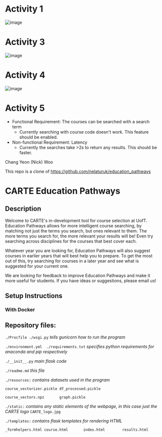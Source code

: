 # Activity 1
![image](https://user-images.githubusercontent.com/19890962/135788675-416e83cb-d49e-4120-9feb-634cc997daa8.png)

# Activity 3
![image](https://user-images.githubusercontent.com/19890962/135788693-86b03613-1801-4f44-b08e-c81c98366522.png)

# Activity 4
![image](https://user-images.githubusercontent.com/19890962/135788719-9b88a6df-f3ac-4d01-9cdb-18348900cd27.png)

# Activity 5
- Functional Requirement: The courses can be searched with a search term
  - Currently searching with course code doesn't work. This feature should be enabled.
- Non-functional Requirement: Latency
  - Currently the searches take >2s to return any results. This should be faster.

Chang Yeon (Nick) Woo  
  
This repo is a clone of https://github.com/nelaturuk/education_pathways  
  
# CARTE Education Pathways

## Description
Welcome to CARTE's in-development tool for course selection at UofT. Education Pathways allows for more intelligent course searching, by matching not just the terms you search, but ones relevant to them. The more terms you search for, the more relevant your results will be! Even try searching across disciplines for the courses that best cover each.

Whatever year you are looking for, Education Pathways will also suggest courses in earlier years that will best help you to prepare. To get the most out of this, try searching for courses in a later year and see what is suggested for your current one.

We are looking for feedback to improve Education Pathways and make it more useful for students. If you have ideas or suggestions, please email us!

## Setup Instructions

### With Docker



## Repository files:

`./Procfile ./wsgi.py` *tells gunicorn how to run the program*

`./environment.yml  ./requirements.txt` *specifies python requirements for anaconda and pip respectively*

`./__init__.py` *main flask code*

`./readme.md` *this file*

`./resources:` *contains datasets used in the program*

`course_vectorizer.pickle df_processed.pickle`

`course_vectors.npz       graph.pickle`

`./static:` *contains any static elements of the webpage, in this case just the CARTE logo*
`CARTE_logo.jpg`

`./templates:` *contains flask templates for rendering HTML*

`_formhelpers.html course.html       index.html        results.html`
